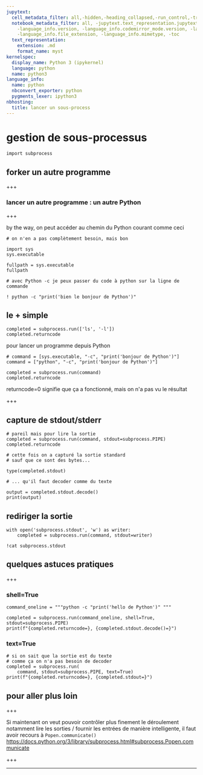 ```yaml
---
jupytext:
  cell_metadata_filter: all,-hidden,-heading_collapsed,-run_control,-trusted
  notebook_metadata_filter: all, -jupytext.text_representation.jupytext_version, -jupytext.text_representation.format_version,
    -language_info.version, -language_info.codemirror_mode.version, -language_info.codemirror_mode,
    -language_info.file_extension, -language_info.mimetype, -toc
  text_representation:
    extension: .md
    format_name: myst
kernelspec:
  display_name: Python 3 (ipykernel)
  language: python
  name: python3
language_info:
  name: python
  nbconvert_exporter: python
  pygments_lexer: ipython3
nbhosting:
  title: lancer un sous-process
---
```


# gestion de sous-processus

```{code-cell} ipython3
import subprocess
```

## forker un autre programme

+++

### lancer un autre programme : un autre Python

+++

by the way, on peut accéder au chemin du Python courant comme ceci

```{code-cell} ipython3
# on n'en a pas complètement besoin, mais bon

import sys
sys.executable
```

```{code-cell} ipython3
fullpath = sys.executable
fullpath
```

```{code-cell} ipython3
# avec Python -c je peux passer du code à python sur la ligne de commande

! python -c "print('bien le bonjour de Python')"
```

## le + simple

```{code-cell} ipython3
completed = subprocess.run(['ls', '-l'])
completed.returncode
```

pour lancer un programme depuis Python

```{code-cell} ipython3
# command = [sys.executable, "-c", "print('bonjour de Python')"]
command = ["python", "-c", "print('bonjour de Python')"]

completed = subprocess.run(command)
completed.returncode
```

returncode=0 signifie que ça a fonctionné, mais on n'a pas vu le résultat

+++

## capture de stdout/stderr

```{code-cell} ipython3
# pareil mais pour lire la sortie
completed = subprocess.run(command, stdout=subprocess.PIPE)
completed.returncode
```

```{code-cell} ipython3
# cette fois on a capturé la sortie standard
# sauf que ce sont des bytes...

type(completed.stdout)
```

```{code-cell} ipython3
# ... qu'il faut decoder comme du texte 

output = completed.stdout.decode()
print(output)
```

## rediriger la sortie

```{code-cell} ipython3
with open('subprocess.stdout', 'w') as writer:
    completed = subprocess.run(command, stdout=writer)
```

```{code-cell} ipython3
!cat subprocess.stdout
```

## quelques astuces pratiques

+++

### shell=True

```{code-cell} ipython3
command_oneline = """python -c "print('hello de Python')" """

completed = subprocess.run(command_oneline, shell=True, stdout=subprocess.PIPE)
print(f"{completed.returncode=}, {completed.stdout.decode()=}")
```

### text=True

```{code-cell} ipython3
# si on sait que la sortie est du texte
# comme ça on n'a pas besoin de decoder
completed = subprocess.run(
    command, stdout=subprocess.PIPE, text=True)
print(f"{completed.returncode=}, {completed.stdout=}")
```

## pour aller plus loin

+++

Si maintenant on veut pouvoir contrôler plus finement le déroulement
notamment lire les sorties / fournir les entrées 
de manière intelligente, il faut avoir recours à `Popen.communicate()` https://docs.python.org/3/library/subprocess.html#subprocess.Popen.communicate

+++

***
